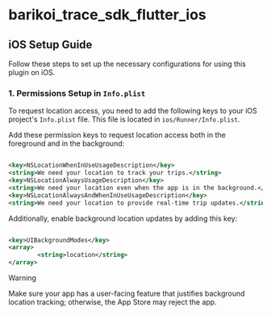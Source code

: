 # barikoi_trace_sdk_flutter_ios

## iOS Setup Guide

Follow these steps to set up the necessary configurations for using this plugin on iOS.

### 1. Permissions Setup in `Info.plist`

To request location access, you need to add the following keys to your iOS project's `Info.plist`
file. This file is located in `ios/Runner/Info.plist`.

Add these permission keys to request location access both in the foreground and in the background:

``` xml

<key>NSLocationWhenInUseUsageDescription</key>
<string>We need your location to track your trips.</string>
<key>NSLocationAlwaysUsageDescription</key>
<string>We need your location even when the app is in the background.</string>
<key>NSLocationAlwaysAndWhenInUseUsageDescription</key>
<string>We need your location to provide real-time trip updates.</string>

```

Additionally, enable background location updates by adding this key:

``` xml

<key>UIBackgroundModes</key>
<array>
        <string>location</string>
</array>

```

> [!WARNING]  
> Make sure your app has a user-facing feature that justifies background location tracking; otherwise, the App Store may reject the app. 
